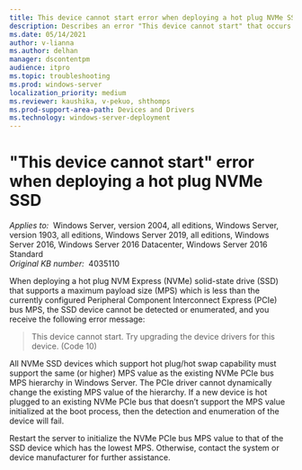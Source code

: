 ```yaml
---
title: This device cannot start error when deploying a hot plug NVMe SSD
description: Describes an error "This device cannot start" that occurs when you deploy a hot plug NVMe SSD.
ms.date: 05/14/2021
author: v-lianna
ms.author: delhan 
manager: dscontentpm
audience: itpro
ms.topic: troubleshooting
ms.prod: windows-server
localization_priority: medium
ms.reviewer: kaushika, v-pekuo, shthomps
ms.prod-support-area-path: Devices and Drivers
ms.technology: windows-server-deployment
---
```

# "This device cannot start" error when deploying a hot plug NVMe SSD

_Applies to:_ &nbsp;Windows Server, version 2004, all editions, Windows Server, version 1903, all editions, Windows Server 2019, all editions, Windows Server 2016, Windows Server 2016 Datacenter, Windows Server 2016 Standard  
_Original KB number:_ &nbsp;4035110

When deploying a hot plug NVM Express (NVMe) solid-state drive (SSD) that supports a maximum payload size (MPS) which is less than the currently configured Peripheral Component Interconnect Express (PCIe) bus MPS, the SSD device cannot be detected or enumerated, and you receive the following error message:

> This device cannot start. Try upgrading the device drivers for this device. (Code 10)

All NVMe SSD devices which support hot plug/hot swap capability must support the same (or higher) MPS value as the existing NVMe PCIe bus MPS hierarchy in Windows Server. The PCIe driver cannot dynamically change the existing MPS value of the hierarchy. If a new device is hot plugged to an existing NVMe PCIe bus that doesn’t support the MPS value initialized at the boot process, then the detection and enumeration of the device will fail.

Restart the server to initialize the NVMe PCIe bus MPS value to that of the SSD device which has the lowest MPS. Otherwise, contact the system or device manufacturer for further assistance.
